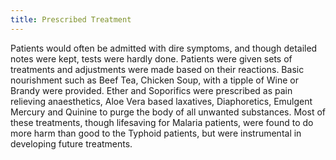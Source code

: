 ```yaml
---
title: Prescribed Treatment
---
```

Patients would often be admitted with dire symptoms, and though detailed notes were kept, tests were hardly done. Patients were given sets of treatments and adjustments were made based on their reactions. Basic nourishment such as Beef Tea, Chicken Soup, with a tipple of Wine or Brandy were provided. Ether and Soporifics were prescribed as pain relieving anaesthetics, Aloe Vera based laxatives, Diaphoretics, Emulgent Mercury and Quinine to purge the body of all unwanted substances. Most of these treatments, though lifesaving for Malaria patients, were found to do more harm than good to the Typhoid patients, but were instrumental in developing future treatments.